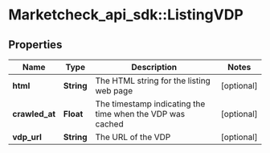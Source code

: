 # Marketcheck_api_sdk::ListingVDP

## Properties
Name | Type | Description | Notes
------------ | ------------- | ------------- | -------------
**html** | **String** | The HTML string for the listing web page | [optional] 
**crawled_at** | **Float** | The timestamp indicating the time when the VDP was cached | [optional] 
**vdp_url** | **String** | The URL of the VDP | [optional] 


